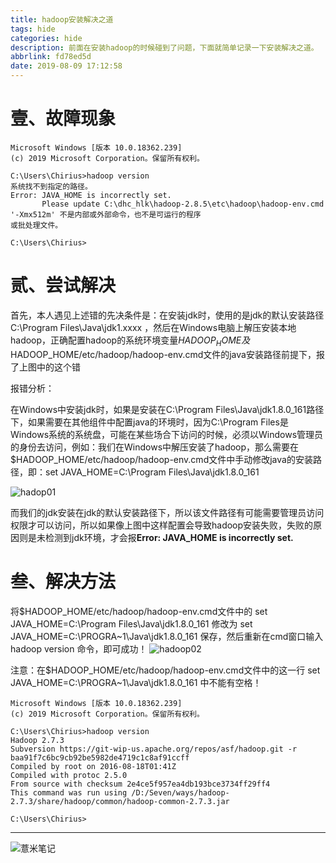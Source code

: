 ```yaml
---
title: hadoop安装解决之道
tags: hide
categories: hide
description: 前面在安装hadoop的时候碰到了问题，下面就简单记录一下安装解决之道。
abbrlink: fd78ed5d
date: 2019-08-09 17:12:58
---
```

# 壹、故障现象
```shell script
Microsoft Windows [版本 10.0.18362.239]
(c) 2019 Microsoft Corporation。保留所有权利。

C:\Users\Chirius>hadoop version
系统找不到指定的路径。
Error: JAVA_HOME is incorrectly set.
       Please update C:\dhc_hlk\hadoop-2.8.5\etc\hadoop\hadoop-env.cmd
'-Xmx512m' 不是内部或外部命令，也不是可运行的程序
或批处理文件。
 
C:\Users\Chirius>

```

# 贰、尝试解决
首先，本人遇见上述错的先决条件是：在安装jdk时，使用的是jdk的默认安装路径 C:\Program Files\Java\jdk1.xxxx ，然后在Windows电脑上解压安装本地hadoop，正确配置hadoop的系统环境变量$HADOOP_HOME及$HADOOP_HOME/etc/hadoop/hadoop-env.cmd文件的java安装路径前提下，报了上图中的这个错

报错分析：

在Windows中安装jdk时，如果是安装在C:\Program Files\Java\jdk1.8.0_161路径下，如果需要在其他组件中配置java的环境时，因为C:\Program Files是Windows系统的系统盘，可能在某些场合下访问的时候，必须以Windows管理员的身份去访问，例如：我们在Windows中解压安装了hadoop，那么需要在$HADOOP_HOME/etc/hadoop/hadoop-env.cmd文件中手动修改java的安装路径，即：set JAVA_HOME=C:\Program Files\Java\jdk1.8.0_161

![hadop01](https://eelve.com/upload/2019/7/hadop01-636e38ae52254d1aacef36d96b72de8c.png)

而我们的jdk安装在jdk的默认安装路径下，所以该文件路径有可能需要管理员访问权限才可以访问，所以如果像上图中这样配置会导致hadoop安装失败，失败的原因则是未检测到jdk环境，才会报**Error: JAVA_HOME is incorrectly set.**

# 叁、解决方法
将$HADOOP_HOME/etc/hadoop/hadoop-env.cmd文件中的 set JAVA_HOME=C:\Program Files\Java\jdk1.8.0_161 修改为 set JAVA_HOME=C:\PROGRA~1\Java\jdk1.8.0_161 保存，然后重新在cmd窗口输入 hadoop version 命令，即可成功！
![hadoop02](https://eelve.com/upload/2019/7/hadoop02-67b5b5e127a046e69b18eab65b062949.png)

注意：在$HADOOP_HOME/etc/hadoop/hadoop-env.cmd文件中的这一行 set JAVA_HOME=C:\PROGRA~1\Java\jdk1.8.0_161 中不能有空格！

```shell script
Microsoft Windows [版本 10.0.18362.239]
(c) 2019 Microsoft Corporation。保留所有权利。

C:\Users\Chirius>hadoop version
Hadoop 2.7.3
Subversion https://git-wip-us.apache.org/repos/asf/hadoop.git -r baa91f7c6bc9cb92be5982de4719c1c8af91ccff
Compiled by root on 2016-08-18T01:41Z
Compiled with protoc 2.5.0
From source with checksum 2e4ce5f957ea4db193bce3734ff29ff4
This command was run using /D:/Seven/ways/hadoop-2.7.3/share/hadoop/common/hadoop-common-2.7.3.jar

C:\Users\Chirius>
```

---

![薏米笔记](https://image.eelve.com/eblog/eblog-b269767ff45b4e01a1c380e38898c1c0.png)
